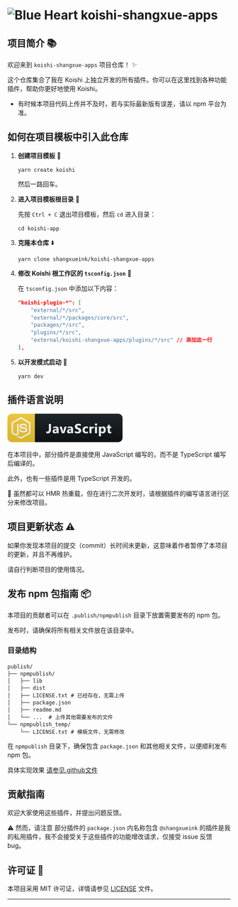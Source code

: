 # <img src="https://raw.githubusercontent.com/Tarikul-Islam-Anik/Animated-Fluent-Emojis/master/Emojis/Smilies/Blue%20Heart.png" alt="Blue Heart" width="35" height="35" /> koishi-shangxue-apps 

## 项目简介  📚


欢迎来到 `koishi-shangxue-apps` 项目仓库！ ✨

这个仓库集合了我在 Koishi 上独立开发的所有插件。你可以在这里找到各种功能插件，帮助你更好地使用 Koishi。

- 有时候本项目代码上传并不及时，若与实际最新版有误差，请以 npm 平台为准。


## 如何在项目模板中引入此仓库

1. **创建项目模板**  🚀
   ```shell
   yarn create koishi
   ```
   然后一路回车。

2. **进入项目模板根目录**  📂

   先按 `Ctrl + C` 退出项目模板，然后 `cd` 进入目录：
   ```shell
   cd koishi-app
   ```

3. **克隆本仓库** ⬇️
   ```shell
   yarn clone shangxueink/koishi-shangxue-apps
   ```

4. **修改 Koishi 根工作区的 `tsconfig.json`** 📝

   在 `tsconfig.json` 中添加以下内容：
   ```json
   "koishi-plugin-*": [
       "external/*/src",
       "external/*/packages/core/src",
       "packages/*/src",
       "plugins/*/src",
       "external/koishi-shangxue-apps/plugins/*/src" // 添加这一行
   ],
   ```
 
5. **以开发模式启动**  🚧
   ```shell
   yarn dev
   ```

## 插件语言说明 
<img src="https://raw.githubusercontent.com/MikeCodesDotNET/ColoredBadges/master/svg/dev/languages/js.svg" alt="js" style="max-width: 100%;">


在本项目中，部分插件是直接使用 JavaScript  编写的，而不是 TypeScript 编写后编译的。

此外，也有一些插件是用 TypeScript 开发的。

🔄 虽然都可以 HMR 热重载，但在进行二次开发时，请根据插件的编写语言进行区分来修改项目。



## 项目更新状态 ⚠️

如果你发现本项目的提交（commit）长时间未更新，这意味着作者暂停了本项目的更新，并且不再维护。

请自行判断项目的使用情况。

## 发布 npm 包指南 📦

本项目的贡献者可以在 `.publish/npmpublish` 目录下放置需要发布的 npm 包。

发布时，请确保将所有相关文件放在该目录中。

### 目录结构

```
publish/
├── npmpublish/
│   ├── lib
│   ├── dist
│   ├── LICENSE.txt # 已经存在，无需上传
│   ├── package.json
│   ├── readme.md
│   └── ...  # 上传其他需要发布的文件
└── npmpublish_temp/
    └── LICENSE.txt # 模板文件，无需修改
```

在 `npmpublish` 目录下，确保包含 `package.json` 和其他相关文件，以便顺利发布 npm 包。

具体实现效果 [请参见.github文件](.github/workflows/publish.yml)




## 贡献指南

欢迎大家使用这些插件，并提出问题反馈。

⚠️ 然而，请注意 部分插件的 `package.json` 内名称包含 `@shangxueink` 的插件是我的私用插件，我不会接受关于这些插件的功能增改请求，仅接受 issue 反馈 bug。


## 许可证 📜

本项目采用 MIT 许可证，详情请参见 [LICENSE](./LICENSE) 文件。

---

